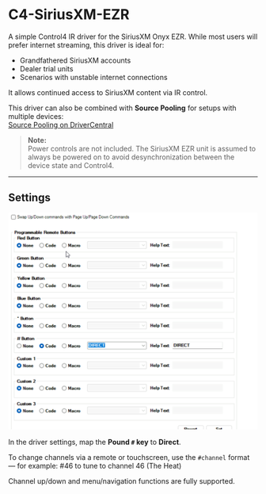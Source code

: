 # C4-SiriusXM-EZR

A simple Control4 IR driver for the SiriusXM Onyx EZR. While most users will prefer internet streaming, this driver is ideal for:

- Grandfathered SiriusXM accounts  
- Dealer trial units  
- Scenarios with unstable internet connections  

It allows continued access to SiriusXM content via IR control.

This driver can also be combined with **Source Pooling** for setups with multiple devices:  
[Source Pooling on DriverCentral](https://drivercentral.io/platforms/control4-drivers/audio-video/source-pooling/)

> **Note:**  
> Power controls are not included. The SiriusXM EZR unit is assumed to always be powered on to avoid desynchronization between the device state and Control4.

---

## Settings

![Direct screenshot](Direct.png)

In the driver settings, map the **Pound `#` key** to **Direct**.

To change channels via a remote or touchscreen, use the `#channel` format — for example: #46 to tune to channel 46 (The Heat)

Channel up/down and menu/navigation functions are fully supported.
